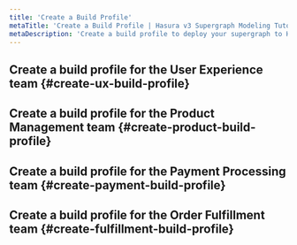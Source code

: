 ```yaml
---
title: 'Create a Build Profile'
metaTitle: 'Create a Build Profile | Hasura v3 Supergraph Modeling Tutorial'
metaDescription: 'Create a build profile to deploy your supergraph to Hasura Cloud.'
---
```


<!-- TODO: Intro -->

## Create a build profile for the User Experience team {#create-ux-build-profile}

## Create a build profile for the Product Management team {#create-product-build-profile}

## Create a build profile for the Payment Processing team {#create-payment-build-profile}

## Create a build profile for the Order Fulfillment team {#create-fulfillment-build-profile}
